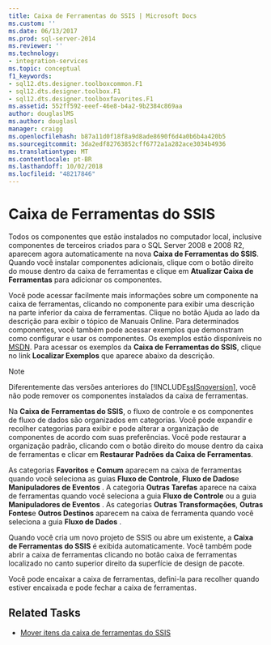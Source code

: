 ```yaml
---
title: Caixa de Ferramentas do SSIS | Microsoft Docs
ms.custom: ''
ms.date: 06/13/2017
ms.prod: sql-server-2014
ms.reviewer: ''
ms.technology:
- integration-services
ms.topic: conceptual
f1_keywords:
- sql12.dts.designer.toolboxcommon.F1
- sql12.dts.designer.toolbox.F1
- sql12.dts.designer.toolboxfavorites.F1
ms.assetid: 552ff592-eeef-46e8-b4a2-9b2384c869aa
author: douglaslMS
ms.author: douglasl
manager: craigg
ms.openlocfilehash: b87a11d0f18f8a9d8ade8690f6d4a0b6b4a420b5
ms.sourcegitcommit: 3da2edf82763852cff6772a1a282ace3034b4936
ms.translationtype: MT
ms.contentlocale: pt-BR
ms.lasthandoff: 10/02/2018
ms.locfileid: "48217846"
---
```

# <a name="ssis-toolbox"></a>Caixa de Ferramentas do SSIS
  Todos os componentes que estão instalados no computador local, inclusive componentes de terceiros criados para o SQL Server 2008 e 2008 R2, aparecem agora automaticamente na nova **Caixa de Ferramentas do SSIS**. Quando você instalar componentes adicionais, clique com o botão direito do mouse dentro da caixa de ferramentas e clique em **Atualizar Caixa de Ferramentas** para adicionar os componentes.  
  
 Você pode acessar facilmente mais informações sobre um componente na caixa de ferramentas, clicando no componente para exibir uma descrição na parte inferior da caixa de ferramentas. Clique no botão Ajuda ao lado da descrição para exibir o tópico de Manuais Online. Para determinados componentes, você também pode acessar exemplos que demonstram como configurar e usar os componentes. Os exemplos estão disponíveis no [MSDN](http://go.microsoft.com/fwlink/?LinkId=259189). Para acessar os exemplos da **Caixa de Ferramentas do SSIS**, clique no link **Localizar Exemplos** que aparece abaixo da descrição.  
  
> [!NOTE]  
>  Diferentemente das versões anteriores do [!INCLUDE[ssISnoversion](../includes/ssisnoversion-md.md)], você não pode remover os componentes instalados da caixa de ferramentas.  
  
 Na **Caixa de Ferramentas do SSIS**, o fluxo de controle e os componentes de fluxo de dados são organizados em categorias.  Você pode expandir e recolher categorias para exibir e pode alterar a organização de componentes de acordo com suas preferências.  Você pode restaurar a organização padrão, clicando com o botão direito do mouse dentro da caixa de ferramentas e clicar em **Restaurar Padrões da Caixa de Ferramentas**.  
  
 As categorias **Favoritos** e **Comum** aparecem na caixa de ferramentas quando você seleciona as guias **Fluxo de Controle**, **Fluxo de Dados**e **Manipuladores de Eventos** . A categoria **Outras Tarefas** aparece na caixa de ferramentas quando você seleciona a guia **Fluxo de Controle** ou a guia **Manipuladores de Eventos** . As categorias **Outras Transformações**, **Outras Fontes**e **Outros Destinos** aparecem na caixa de ferramenta quando você seleciona a guia **Fluxo de Dados** .  
  
 Quando você cria um novo projeto de SSIS ou abre um existente, a **Caixa de Ferramentas do SSIS** é exibida automaticamente. Você também pode abrir a caixa de ferramentas clicando no botão caixa de ferramentas localizado no canto superior direito da superfície de design de pacote.  
  
 Você pode encaixar a caixa de ferramentas, defini-la para recolher quando estiver encaixada e pode fechar a caixa de ferramentas.  
  
## <a name="related-tasks"></a>Related Tasks  
  
-   [Mover itens da caixa de ferramentas do SSIS](../../2014/integration-services/move-ssis-toolbox-items.md)  
  
  
